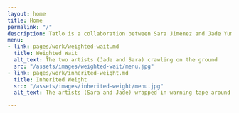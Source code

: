 ```yaml
---
layout: home
title: Home
permalink: "/"
description: Tatlo is a collaboration between Sara Jimenez and Jade Yumang. The two met in New York City and started to make work together in 2012.
menu:
- link: pages/work/weighted-wait.md
  title: Weighted Wait
  alt_text: The two artists (Jade and Sara) crawling on the ground
  src: "/assets/images/weighted-wait/menu.jpg"
- link: pages/work/inherited-weight.md
  title: Inherited Weight
  src: "/assets/images/inherited-weight/menu.jpg"
  alt_text: The artists (Sara and Jade) wrapped in warning tape around their heads.

---
```

